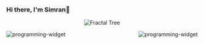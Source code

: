 ### Hi there, I'm Simran👋 
<div align="center">
  <p>
    <img src="https://media1.tenor.com/m/LLv0Xas1LAsAAAAC/fractal-magical.gif" alt="Fractal Tree" />
  </p>
</div>

<img src="https://github-readme-stats.vercel.app/api/top-langs/?username=simrank13&layout=compact&theme=radical" alt="programming-widget" align="left"/>

<img src="https://github-readme-stats.vercel.app/api/?username=simrank13&count_private=true&theme=radical&showicons=true" alt="programming-widget" align="right"/>




<!--
**simrank13/simrank13** is a ✨ _special_ ✨ repository because its `README.md` (this file) appears on your GitHub profile.

Here are some ideas to get you started:

- 🔭 I’m currently working on ...
- 🌱 I’m currently learning ...
- 👯 I’m looking to collaborate on ...
- 🤔 I’m looking for help with ...
- 💬 Ask me about ...
- 📫 How to reach me: ...
- 😄 Pronouns: ...
- ⚡ Fun fact: ...
-->

